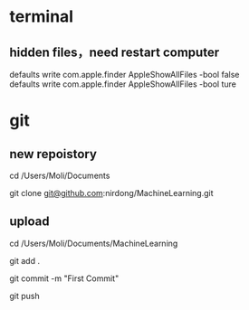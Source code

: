 # terminal
## hidden files，need restart computer
defaults write com.apple.finder AppleShowAllFiles -bool false <br>
defaults write com.apple.finder AppleShowAllFiles -bool ture





# git
## new repoistory

cd /Users/Moli/Documents

git clone git@github.com:nirdong/MachineLearning.git

## upload 
cd /Users/Moli/Documents/MachineLearning

git add .

git commit -m "First Commit"

git push









